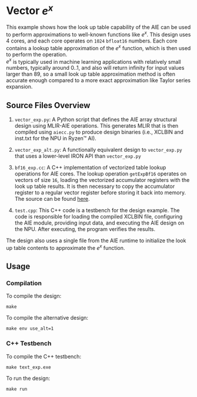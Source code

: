 <!---//===- README.md -----------------------------------------*- Markdown -*-===//
//
// This file is licensed under the Apache License v2.0 with LLVM Exceptions.
// See https://llvm.org/LICENSE.txt for license information.
// SPDX-License-Identifier: Apache-2.0 WITH LLVM-exception
//
// Copyright (C) 2024, Advanced Micro Devices, Inc.
// 
//===----------------------------------------------------------------------===//-->


# Vector $e^x$

This example shows how the look up table capability of the AIE can be used to perform approximations to well-known functions like $e^x$. 
This design uses 4 cores, and each core operates on `1024` `bfloat16` numbers.  Each core contains a lookup table approximation of the $e^x$ function, which is then used to perform the operation.  
$e^x$ is typically used in machine learning applications with relatively small numbers, typically around 0..1, and also will return infinity for input values larger than 89, so a small look up table approximation method is often accurate enough compared to a more exact approximation like Taylor series expansion.

## Source Files Overview

1. `vector_exp.py`: A Python script that defines the AIE array structural design using MLIR-AIE operations. This generates MLIR that is then compiled using `aiecc.py` to produce design binaries (i.e., XCLBIN and inst.txt for the NPU in Ryzen™ AI). 

1. `vector_exp_alt.py`: A functionally equivalent design to `vector_exp.py` that uses a lower-level IRON API than `vector_exp.py`

1. `bf16_exp.cc`: A C++ implementation of vectorized table lookup operations for AIE cores. The lookup operation `getExpBf16` operates on vectors of size `16`, loading the vectorized accumulator registers with the look up table results.  It is then necessary to copy the accumulator register to a regular vector register before storing it back into memory.  The source can be found [here](../../../aie_kernels/aie2/bf16_exp.cc).

1. `test.cpp`: This C++ code is a testbench for the design example. The code is responsible for loading the compiled XCLBIN file, configuring the AIE module, providing input data, and executing the AIE design on the NPU. After executing, the program verifies the results.

The design also uses a single file from the AIE runtime to initialize the look up table contents to approximate the $e^x$ function.


## Usage

### Compilation

To compile the design:
```shell
make
```

To compile the alternative design:
```shell
make env use_alt=1
```

### C++ Testbench

To compile the C++ testbench:

```
make text_exp.exe
```

To run the design:
```
make run
```

